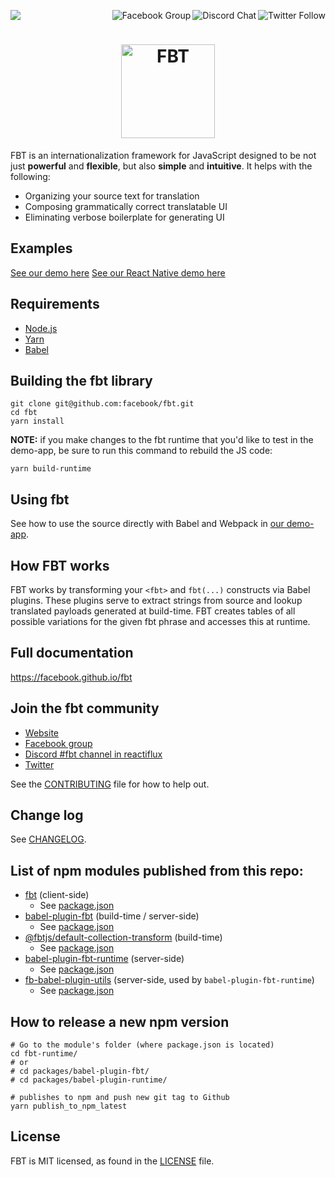 <p>
  <a href="https://github.com/facebook/fbt/actions?query=workflow%3Abuild">
    <img src="https://github.com/facebook/fbt/workflows/build/badge.svg" />
  </a>

  <a href="https://twitter.com/fbt_js">
    <img src="https://img.shields.io/twitter/follow/fbt_js.svg?style=social" align="right" alt="Twitter Follow" />
  </a>

  <a href="https://discord.gg/cQvXZr5">
    <img src="https://img.shields.io/discord/102860784329052160.svg" align="right" alt="Discord Chat" />
  </a>

  <a href="https://www.facebook.com/groups/498204277369868">
    <img src="https://img.shields.io/badge/Facebook-Group-blue" align="right" alt="Facebook Group" />
  </a>
</p>

<h1 align="center">
  <img src="https://facebook.github.io/fbt/img/fbt.png" height="150" width="150" alt="FBT"/>
</h1>

FBT is an internationalization framework for JavaScript designed to be not just **powerful** and **flexible**, but also **simple** and **intuitive**.  It helps with the following:
* Organizing your source text for translation
* Composing grammatically correct translatable UI
* Eliminating verbose boilerplate for generating UI

## Examples
[See our demo here](demo-app/src/example/Example.react.js)
[See our React Native demo here](https://github.com/facebook/fbt/tree/rn-demo-app)

## Requirements
* [Node.js](https://nodejs.org/)
* [Yarn](https://yarnpkg.com/)
* [Babel](https://babeljs.io/)

## Building the fbt library
```
git clone git@github.com:facebook/fbt.git
cd fbt
yarn install
```

**NOTE:** if you make changes to the fbt runtime that you'd like to
test in the demo-app, be sure to run this command to rebuild the JS code:

```
yarn build-runtime
```

## Using fbt
See how to use the source directly with Babel and Webpack in [our demo-app](demo-app#babelwebpackreact-oss-fbt-demo).

## How FBT works
FBT works by transforming your `<fbt>` and `fbt(...)` constructs via
Babel plugins.  These plugins serve to extract strings from source and
lookup translated payloads generated at build-time.  FBT creates tables
of all possible variations for the given fbt phrase and accesses this
at runtime.

## Full documentation
https://facebook.github.io/fbt

## Join the fbt community
* [Website](https://facebook.github.io/fbt)
* [Facebook group](https://www.facebook.com/groups/498204277369868)
* [Discord #fbt channel in reactiflux](https://discord.gg/cQvXZr5)
* [Twitter](https://twitter.com/fbt_js)

See the [CONTRIBUTING](CONTRIBUTING.md) file for how to help out.

## Change log
See [CHANGELOG](CHANGELOG.md).

## List of npm modules published from this repo:

- [fbt](https://www.npmjs.com/package/fbt) (client-side)
  - See [package.json](packages/fbt/package.json)
- [babel-plugin-fbt](https://www.npmjs.com/package/babel-plugin-fbt) (build-time / server-side)
  - See [package.json](packages/babel-plugin-fbt/package.json)
- [@fbtjs/default-collection-transform](https://www.npmjs.com/package/@fbtjs/default-collection-transform) (build-time)
  - See [package.json](packages/default-collection-transform/package.json) 
- [babel-plugin-fbt-runtime](https://www.npmjs.com/package/babel-plugin-fbt-runtime) (server-side)
  - See [package.json](packages/babel-plugin-fbt-runtime/package.json)
- [fb-babel-plugin-utils](https://www.npmjs.com/package/fb-babel-plugin-utils) (server-side, used by `babel-plugin-fbt-runtime`)
  - See [package.json](packages/fb-babel-plugin-utils/package.json)

## How to release a new npm version

```
# Go to the module's folder (where package.json is located)
cd fbt-runtime/
# or
# cd packages/babel-plugin-fbt/
# cd packages/babel-plugin-runtime/

# publishes to npm and push new git tag to Github
yarn publish_to_npm_latest
```

## License
FBT is MIT licensed, as found in the [LICENSE](LICENSE) file.
